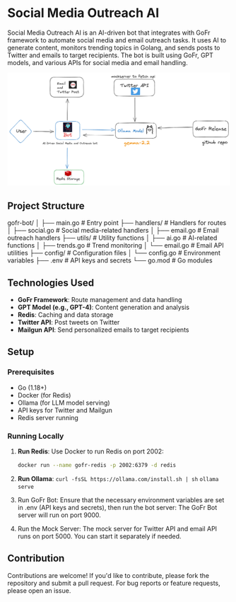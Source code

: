 # Social Media Outreach AI

Social Media Outreach AI is an AI-driven bot that integrates with GoFr framework to automate social media and email outreach tasks. It uses AI to generate content, monitors trending topics in Golang, and sends posts to Twitter and emails to target recipients. The bot is built using GoFr, GPT models, and various APIs for social media and email handling.

![alt text](image.png)


## Project Structure

gofr-bot/
│
├── main.go               # Entry point
├── handlers/             # Handlers for routes
│   ├── social.go         # Social media-related handlers
│   ├── email.go          # Email outreach handlers
├── utils/                # Utility functions
│   ├── ai.go             # AI-related functions
│   ├── trends.go         # Trend monitoring
│   └── email.go          # Email API utilities
├── config/               # Configuration files
│   └── config.go         # Environment variables
├── .env                  # API keys and secrets
└── go.mod                # Go modules

## Technologies Used

- **GoFr Framework**: Route management and data handling
- **GPT Model (e.g., GPT-4)**: Content generation and analysis
- **Redis**: Caching and data storage
- **Twitter API**: Post tweets on Twitter
- **Mailgun API**: Send personalized emails to target recipients

## Setup

### Prerequisites

- Go (1.18+)
- Docker (for Redis)
- Ollama (for LLM model serving)
- API keys for Twitter and Mailgun
- Redis server running

### Running Locally

1. **Run Redis**:
   Use Docker to run Redis on port 2002:
   ```bash
   docker run --name gofr-redis -p 2002:6379 -d redis

2. **Run Ollama**:
    `curl -fsSL https://ollama.com/install.sh | sh`
    `ollama serve`
3. Run GoFr Bot: Ensure that the necessary environment variables are set in .env (API keys and secrets), then run the bot server:
The GoFr Bot server will run on port 9000.

4. Run the Mock Server: The mock server for Twitter API and email API runs on port 5000. You can start it separately if needed.

## Contribution
Contributions are welcome! If you'd like to contribute, please fork the repository and submit a pull request. For bug reports or feature requests, please open an issue.

